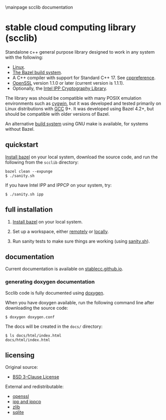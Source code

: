 \mainpage scclib documentation
# stable cloud computing library (scclib)

Standalone c++ general purpose library designed to work in any system with the following:
* [Linux](https://www.linux.org/).
* [The Bazel build system](https://bazel.build/).
* A C++ compiler with support for Standard C++ 17. See
[cppreference](https://en.cppreference.com/w/cpp/17).
* [OpenSSL](https://www.openssl.org) version 1.1.0 or later (current version is 1.1.1).
* Optionally, the [Intel IPP Cryptography Library](https://github.com/intel/ipp-crypto).

The library was should be compatible with many POSIX emulation environments such as
[cygwin](https://www.cygwin.com/), but it was developed and tested
primarily on Linux distributions with [GCC](https://gcc.gnu.org) 9+. It was developed using Bazel 4.2+, but should be compatible
with older versions of Bazel.

An alternative [build system](make/) using GNU make is available, for systems without Bazel.

## quickstart

[Install bazel](install_bazel.md) on your local system, download the source code,
and run the following from the ```scclib``` directory:
```
bazel clean --expunge
$ ./sanity.sh
```
If you have Intel IPP and IPPCP on your system, try:
```
$ ./sanity.sh ipp
```

## full installation

1. [Install bazel](install_bazel.md) on your local system.

2. Set up a workspace, either [remotely](workspace_remote.md) or [locally](workspace_local.md).

3. Run sanity tests to make sure things are working (using [sanity.sh](sanity.sh)).

## documentation

Current documentation is available on
[stablecc.github.io](https://stablecc.github.io/scclib-doxygen/).

### generating doxygen documentation

Scclib code is fully documented using [doxygen](https://www.doxygen.nl/index.html).

When you have doxygen available, run the following command line after downloading the source
code:
```
$ doxygen doxygen.conf
```

The docs will be created in the `docs/` directory:
```
$ ls docs/html/index.html 
docs/html/index.html
```

## licensing

Original source:
* [BSD 3-Clause License](lic/bsd_3_clause.txt)

External and redistributable:
* [openssl](lic/openssl.txt)
* [ipp and ippcp](lic/intel.txt)
* [zlib](lic/zlib.txt)
* [sqlite](lic/sqlite.txt)
